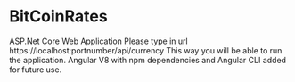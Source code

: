 # BitCoinRates

ASP.Net Core Web Application
Please type in url https://localhost:portnumber/api/currency
This way you will be able to run the application.
Angular V8 with npm dependencies and Angular CLI added for future use.

